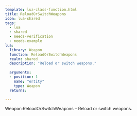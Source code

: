 ```yaml
---
template: lua-class-function.html
title: ReloadOrSwitchWeapons
icon: lua-shared
tags:
  - lua
  - shared
  - needs-verification
  - needs-example
lua:
  library: Weapon
  function: ReloadOrSwitchWeapons
  realm: shared
  description: "Reload or switch weapons."
  
  arguments:
  - position: 1
    name: "entity"
    type: Weapon
  returns:
    
---
```


<div class="lua__search__keywords">
Weapon:ReloadOrSwitchWeapons &#x2013; Reload or switch weapons.
</div>
